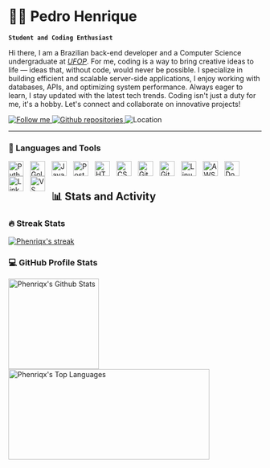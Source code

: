 # 🏄‍♂️ Pedro Henrique

**`Student and Coding Enthusiast`**

Hi there, I am a Brazilian back-end developer and a Computer Science undergraduate at *<a href='https://ufop.br/'>UFOP</a>*. For me, coding is a way to bring creative ideas to life — ideas that, without code, would never be possible. I specialize in building efficient and scalable server-side applications, I enjoy working with databases, APIs, and optimizing system performance. Always eager to learn, I stay updated with the latest tech trends. Coding isn't just a duty for me, it's a hobby. Let's connect and collaborate on innovative projects!

<p align='left'>
  <a href='https://github.com/Phenriqx'>
    <img alt='Follow me' title='Follow me'src='https://custom-icon-badges.demolab.com/github/followers/Phenriqx?color=236ad3&labelColor=1155ba&style=for-the-badge&logo=person-add&label=Follow&logoColor=white'>
  </a>
  <a href='https://github.com/Phenriqx?tab=repositories'>
    <img alt='Github repositories' title='Check my GitHub repositories' src='https://custom-icon-badges.demolab.com/badge/-My%20Repos-red?style=for-the-badge&logoColor=white&logo=repo'>
  </a>
  <img alt='Location' title='Location' src='https://custom-icon-badges.demolab.com/badge/Minas Gerais-BRA-yellow?style=for-the-badge&logo=location&logoColor=white'>
</p>
<hr>

### 🧰 Languages and Tools

<img align="left" alt="Python" width="30px" style="padding-right:10px;" src="https://cdn.jsdelivr.net/gh/devicons/devicon@latest/icons/python/python-original.svg" />
<img align="left" alt="Golang" width="30px" style="padding-right:10px;" src="https://cdn.jsdelivr.net/gh/devicons/devicon@latest/icons/go/go-original-wordmark.svg" />
<img align="left" alt="JavaScript" width="30px" style="padding-right:10px;" src="https://cdn.jsdelivr.net/gh/devicons/devicon@latest/icons/javascript/javascript-original.svg" />
<img align="left" alt="PostgreSQL" width="30px" style="padding-right:10px;" src="https://cdn.jsdelivr.net/gh/devicons/devicon@latest/icons/postgresql/postgresql-original.svg" />
<img align="left" alt="HTML" width="30px" style="padding-right:10px;" src="https://cdn.jsdelivr.net/gh/devicons/devicon@latest/icons/html5/html5-original.svg" />
<img align="left" alt="CSS" width="30px" style="padding-right:10px;" src="https://cdn.jsdelivr.net/gh/devicons/devicon@latest/icons/css3/css3-original.svg" />
<img align="left" alt="GitHub" width="30px" style="padding-right:10px;" src="https://cdn.jsdelivr.net/gh/devicons/devicon/icons/github/github-original.svg" />
<img align="left" alt="Git" width="30px" style="padding-right:10px;" src="https://cdn.jsdelivr.net/gh/devicons/devicon@latest/icons/git/git-original.svg" />
<img align="left" alt="Linux" width="30px" style="padding-right:10px;" src="https://cdn.jsdelivr.net/gh/devicons/devicon@latest/icons/linux/linux-original.svg" />
<img align="left" alt="AWS" width="30px" style="padding-right:10px;" src="https://cdn.jsdelivr.net/gh/devicons/devicon@latest/icons/amazonwebservices/amazonwebservices-original-wordmark.svg" />
<img align="left" alt="Docker" width="30px" style="padding-right:10px;" src="https://cdn.jsdelivr.net/gh/devicons/devicon@latest/icons/docker/docker-original.svg" />
<img align="left" alt="Linkedin" width="30px" style="padding-right:10px;" src="https://cdn.jsdelivr.net/gh/devicons/devicon@latest/icons/linkedin/linkedin-original.svg" />
<img align="left" alt="VS Code" width="30px" style="padding-right:10px;" src="https://cdn.jsdelivr.net/gh/devicons/devicon@latest/icons/vscode/vscode-original.svg" />

<br>

#


  <summary><h2>📊 Stats and Activity</h2></summary>

  <h3>🔥 Streak Stats</h3>

  <p>
    <a href="https://github.com/DenverCoder1/github-readme-streak-stats">
      <img title="🔥 Phenriqx's streak" alt="Phenriqx's streak" src="https://github-readme-streak-stats-eight.vercel.app/?user=Phenriqx&theme=monokai-metallian&hide_border=true&short_numbers=true"/>
    </a>
  </p>

  <h3>💻 GitHub Profile Stats</h3>

  <a href="https://github.com/anuraghazra/github-readme-stats"><img alt="Phenriqx's Github Stats" src="https://denvercoder1-github-readme-stats.vercel.app/api/?username=Phenriqx&show_icons=true&include_all_commits=true&count_private=true&theme=react&hide_border=true&bg_color=1F222E&title_color=F85D7F&icon_color=F8D866" height="180px"/></a>
  <a href="https://github.com/anuraghazra/github-readme-stats"><img alt="Phenriqx's Top Languages" src="https://denvercoder1-github-readme-stats.vercel.app/api/top-langs/?username=Phenriqx&langs_count=8&layout=compact&theme=react&hide_border=true&bg_color=1F222E&title_color=F85D7F&icon_color=F8D866&hide=Jupyter%20Notebook,Roff" height="180px" width='400px'/></a>
  <br/>
  
#

<!---<details>
<summary><h3>👨‍💻 Phenriqx's Coding Journey</h3></summary>
